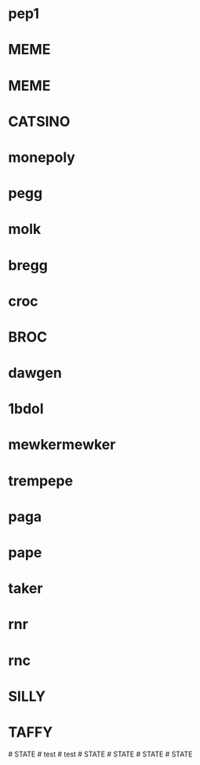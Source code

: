 # pep1
# MEME
# MEME
# CATSINO
# monepoly
# pegg
# molk
# bregg
# croc
# BROC
# dawgen
# 1bdol
# mewkermewker
# trempepe
# paga
# pape
# taker
# rnr
# rnc
# SILLY
# TAFFY
#   S T A T E  
 #   t e s t  
 #   t e s t  
 #   S T A T E  
 #   S T A T E  
 #   S T A T E  
 #   S T A T E  
 